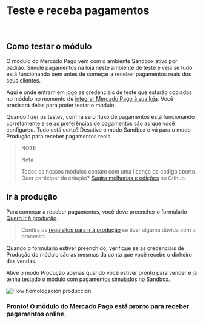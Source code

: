 # Teste e receba pagamentos
<br>

## Como testar o módulo

O módulo do Mercado Pago vem com o ambiente Sandbox ativo por padrão. Simule pagamentos na loja neste ambiente de teste e veja se tudo está funcionando bem antes de começar a receber pagamentos reais dos seus clientes. 
 
Aqui é onde entram em jogo as credenciais de teste que estarão copiadas no módulo no momento de [integrar Mercado Pago à sua loja](https://www.mercadopago.com.br/developers/pt/plugins_sdks/plugins/prestashop/integration/). Você precisará delas para poder testar o módulo.

Quando fizer os testes, confira se o fluxo de pagamentos está funcionando corretamente e se as preferências de pagamentos são as que você configurou. Tudo está certo? Desative o modo Sandbox e vá para o modo Produção para receber pagamentos reais.

> NOTE
>
> Nota
>
> Todos os nossos módulos contam com uma licença de código aberto. Quer participar da criação? [Sugira melhorias e edições](https://github.com/mercadopago/cart-prestashop-7) no Github.

## Ir à produção

Para começar a receber pagamentos, você deve preencher o formulario [Quero ir à produção](https://www.mercadopago.com/mlb/account/credentials/).

> Confira os [requisitos para ir à produção](https://www.mercadopago.com.br/developers/pt/guides/payments/api/goto-production/) se tiver alguma dúvida com o processo.

Quando o formulário estiver preenchido, verifique se as credenciais de Produção do módulo são as mesmas da conta que você recebe o dinheiro das vendas. 

Ative o modo Produção apenas quando você estiver pronto para vender e já tenha testado o módulo com pagamentos simulados no Sandbox.

![Flow homologación producción](/images/prestashop/receive_payments_pt.gif)

### **Pronto! O módulo do Mercado Pago está pronto para receber pagamentos online.**